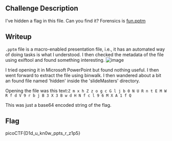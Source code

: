 ## Challenge Description
I've hidden a flag in this file. Can you find it? Forensics is [fun.pptm](Forensics%20is%20fun.pptm)

## Writeup
`.pptm` file is a macro-enabled presentation file, i.e., it has an automated way of doing tasks is what I understood. I then checked the metadata of the file using exiftool and found something interesting.
![image](https://github.com/AKripper/COPS-CSOC/assets/167231621/78ec9254-6cc5-404d-a26b-42e52d2f3196)

I tried opening it in Microsoft PowerPoint but found nothing useful. I then went forward to extract the file using binwalk. I then wandered about a bit an found file named 'hidden' inside the 'slideMasters' directory.

Opening the file was this text:`Z m x h Z z o g c G l j b 0 N U R n t E M W R f d V 9 r b j B 3 X 3 B w d H N f c l 9 6 M X A 1 f Q`

This was just a base64 encoded string of the flag.

## Flag
picoCTF{D1d_u_kn0w_ppts_r_z1p5}

